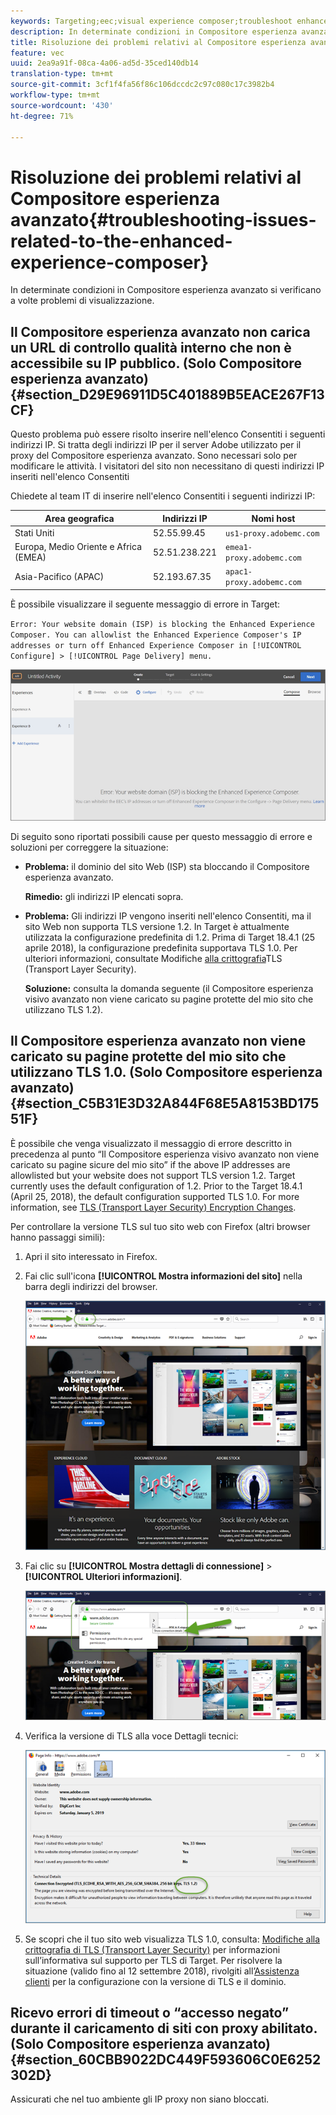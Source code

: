 ```yaml
---
keywords: Targeting;eec;visual experience composer;troubleshoot enhanced experience composer;troubleshooting
description: In determinate condizioni in Compositore esperienza avanzato si verificano a volte problemi di visualizzazione.
title: Risoluzione dei problemi relativi al Compositore esperienza avanzato
feature: vec
uuid: 2ea9a91f-08ca-4a06-ad5d-35ced140db14
translation-type: tm+mt
source-git-commit: 3cf1f4fa56f86c106dccdc2c97c080c17c3982b4
workflow-type: tm+mt
source-wordcount: '430'
ht-degree: 71%

---
```



# Risoluzione dei problemi relativi al Compositore esperienza avanzato{#troubleshooting-issues-related-to-the-enhanced-experience-composer}

In determinate condizioni in Compositore esperienza avanzato si verificano a volte problemi di visualizzazione.

## Il Compositore esperienza avanzato non carica un URL di controllo qualità interno che non è accessibile su IP pubblico. (Solo Compositore esperienza avanzato) {#section_D29E96911D5C401889B5EACE267F13CF}

Questo problema può essere risolto  inserire nell&#39;elenco Consentiti i seguenti indirizzi IP. Si tratta degli indirizzi IP per il server Adobe utilizzato per il proxy del Compositore esperienza avanzato. Sono necessari solo per modificare le attività. I visitatori del sito non necessitano di questi indirizzi IP inseriti nell&#39;elenco Consentiti

Chiedete al team IT di  inserire nell&#39;elenco Consentiti i seguenti indirizzi IP:

| Area geografica | Indirizzi IP | Nomi host |
|--- |--- |--- |
| Stati Uniti | 52.55.99.45 | `us1-proxy.adobemc.com` |
| Europa, Medio Oriente e Africa (EMEA) | 52.51.238.221 | `emea1-proxy.adobemc.com` |
| Asia-Pacifico (APAC) | 52.193.67.35 | `apac1-proxy.adobemc.com` |

È possibile visualizzare il seguente messaggio di errore in Target:

`Error: Your website domain (ISP) is blocking the Enhanced Experience Composer. You can allowlist the Enhanced Experience Composer's IP addresses or turn off Enhanced Experience Composer in [!UICONTROL Configure] > [!UICONTROL Page Delivery] menu.`

![](assets/EEC_error.png)

Di seguito sono riportati possibili cause per questo messaggio di errore e soluzioni per correggere la situazione:

* **Problema:** il dominio del sito Web (ISP) sta bloccando il Compositore esperienza avanzato.

   **Rimedio:**   gli indirizzi IP elencati sopra.

* **Problema:** Gli indirizzi IP vengono inseriti nell&#39;elenco Consentiti, ma il sito Web non supporta TLS versione 1.2. In Target è attualmente utilizzata la configurazione predefinita di 1.2. Prima di Target 18.4.1 (25 aprile 2018), la configurazione predefinita supportava TLS 1.0. Per ulteriori informazioni, consultate Modifiche [alla crittografia](../../../c-implementing-target/c-considerations-before-you-implement-target/tls-transport-layer-security-encryption.md#concept_CC1001E9D3AE4BABAF90B8311B0A6451)TLS (Transport Layer Security).

   **Soluzione:** consulta la domanda seguente (il Compositore esperienza visivo avanzato non viene caricato su pagine protette del mio sito che utilizzano TLS 1.2).

## Il Compositore esperienza avanzato non viene caricato su pagine protette del mio sito che utilizzano TLS 1.0. (Solo Compositore esperienza avanzato) {#section_C5B31E3D32A844F68E5A8153BD17551F}

È possibile che venga visualizzato il messaggio di errore descritto in precedenza al punto “Il Compositore esperienza visivo avanzato non viene caricato su pagine sicure del mio sito” if the above IP addresses are allowlisted but your website does not support TLS version 1.2. Target currently uses the default configuration of 1.2. Prior to the Target 18.4.1 (April 25, 2018), the default configuration supported TLS 1.0. For more information, see [TLS (Transport Layer Security) Encryption Changes](../../../c-implementing-target/c-considerations-before-you-implement-target/tls-transport-layer-security-encryption.md#concept_CC1001E9D3AE4BABAF90B8311B0A6451).

Per controllare la versione TLS sul tuo sito web con Firefox (altri browser hanno passaggi simili):

1. Apri il sito interessato in Firefox.
1. Fai clic sull&#39;icona **[!UICONTROL Mostra informazioni del sito]** nella barra degli indirizzi del browser.

   ![](assets/firefox_more_info.png)

1. Fai clic su **[!UICONTROL Mostra dettagli di connessione]** > **[!UICONTROL Ulteriori informazioni]**.

   ![](assets/firefox_more_info_2.png)

1. Verifica la versione di TLS alla voce Dettagli tecnici:

   ![](assets/firefox_more_info_3.png)

1. Se scopri che il tuo sito web visualizza TLS 1.0, consulta: [Modifiche alla crittografia di TLS (Transport Layer Security)](../../../c-implementing-target/c-considerations-before-you-implement-target/tls-transport-layer-security-encryption.md#concept_CC1001E9D3AE4BABAF90B8311B0A6451) per informazioni sull’informativa sul supporto per TLS di Target. Per risolvere la situazione (valido fino al 12 settembre 2018), rivolgiti all’[Assistenza clienti](../../../cmp-resources-and-contact-information.md#reference_ACA3391A00EF467B87930A450050077C) per la configurazione con la versione di TLS e il dominio.

## Ricevo errori di timeout o “accesso negato” durante il caricamento di siti con proxy abilitato. (Solo Compositore esperienza avanzato) {#section_60CBB9022DC449F593606C0E6252302D}

Assicurati che nel tuo ambiente gli IP proxy non siano bloccati.
